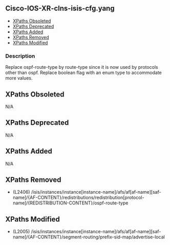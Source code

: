 ## Cisco-IOS-XR-clns-isis-cfg.yang

- [XPaths Obsoleted](#xpaths-obsoleted)
- [XPaths Deprecated](#xpaths-deprecated)
- [XPaths Added](#xpaths-added)
- [XPaths Removed](#xpaths-removed)
- [XPaths Modified](#xpaths-modified)

### Description

Replace ospf-route-type by route-type since it is now used by protocols other than ospf. Replace boolean flag with an enum type to accommodate more values.

## XPaths Obsoleted

N/A

## XPaths Deprecated

N/A

## XPaths Added

N/A

## XPaths Removed

- (L2406)	/isis/instances/instance[instance-name]/afs/af[af-name][saf-name]/{AF-CONTENT}/redistributions/redistribution[protocol-name]/{REDISTRIBUTION-CONTENT}/ospf-route-type

## XPaths Modified

- (L2005)	/isis/instances/instance[instance-name]/afs/af[af-name][saf-name]/{AF-CONTENT}/segment-routing/prefix-sid-map/advertise-local

